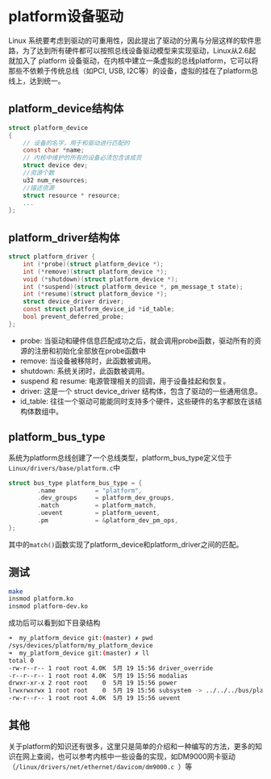 # platform设备驱动

Linux 系统要考虑到驱动的可重用性，因此提出了驱动的分离与分层这样的软件思路，为了达到所有硬件都可以按照总线设备驱动模型来实现驱动，Linux从2.6起就加入了 platform 设备驱动，在内核中建立一条虚拟的总线platform，它可以将那些不依赖于传统总线（如PCI, USB, I2C等）的设备，虚拟的挂在了platform总线上，达到统一。

## platform_device结构体

```c
struct platform_device
{
 	// 设备的名字，用于和驱动进行匹配的
	const char *name;
	// 内核中维护的所有的设备必须包含该成员
    struct device dev;
	//资源个数
    u32 num_resources;	
    //描述资源
    struct resource * resource;
    ...
};
```

## platform_driver结构体

```c
struct platform_driver {  
    int (*probe)(struct platform_device *);  
    int (*remove)(struct platform_device *);  
    void (*shutdown)(struct platform_device *);  
    int (*suspend)(struct platform_device *, pm_message_t state);  
    int (*resume)(struct platform_device *);  
    struct device_driver driver;  
    const struct platform_device_id *id_table;  
    bool prevent_deferred_probe;
};

```
- probe: 当驱动和硬件信息匹配成功之后，就会调用probe函数，驱动所有的资源的注册和初始化全部放在probe函数中
- remove: 当设备被移除时，此函数被调用。
- shutdown: 系统关闭时，此函数被调用。
- suspend 和 resume: 电源管理相关的回调，用于设备挂起和恢复。
- driver: 这是一个 struct device_driver 结构体，包含了驱动的一些通用信息。
- id_table: 往往一个驱动可能能同时支持多个硬件，这些硬件的名字都放在该结构体数组中。

## platform_bus_type

系统为platform总线创建了一个总线类型，platform_bus_type定义位于`Linux/drivers/base/platform.c`中
```c
struct bus_type platform_bus_type = {
        .name           = "platform",
        .dev_groups     = platform_dev_groups,
        .match          = platform_match,
        .uevent         = platform_uevent,
        .pm             = &platform_dev_pm_ops,
};
```
其中的`match()`函数实现了platform_device和platform_driver之间的匹配。

## 测试

```bash
make
insmod platform.ko
insmod platform-dev.ko
```
成功后可以看到如下目录结构
```bash
➜  my_platform_device git:(master) ✗ pwd
/sys/devices/platform/my_platform_device
➜  my_platform_device git:(master) ✗ ll
total 0
-rw-r--r-- 1 root root 4.0K  5月 19 15:56 driver_override
-r--r--r-- 1 root root 4.0K  5月 19 15:56 modalias
drwxr-xr-x 2 root root    0  5月 19 15:56 power
lrwxrwxrwx 1 root root    0  5月 19 15:56 subsystem -> ../../../bus/platform
-rw-r--r-- 1 root root 4.0K  5月 19 15:56 uevent

```

## 其他

关于platform的知识还有很多，这里只是简单的介绍和一种编写的方法，更多的知识在网上查阅，也可以参考内核中一些设备的实现，如DM9000网卡驱动（`/linux/drivers/net/ethernet/davicom/dm9000.c `）等